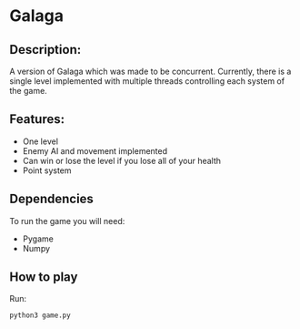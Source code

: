 # Galaga
## Description:
A version of Galaga which was made to be concurrent. Currently, there is a single level implemented with multiple threads controlling each system of the game.
## Features:
- One level
- Enemy AI and movement implemented
- Can win or lose the level if you lose all of your health
- Point system
## Dependencies
To run the game you will need:
- Pygame
- Numpy
## How to play
Run:
```console
python3 game.py
```
